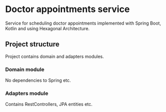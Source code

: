 # Doctor appointments service
Service for scheduling doctor appointments implemented with Spring Boot, Kotlin and using Hexagonal Architecture.

## Project structure
Project contains domain and adapters modules.
### Domain module
No dependencies to Spring etc.
### Adapters module
Contains RestControllers, JPA entities etc.
